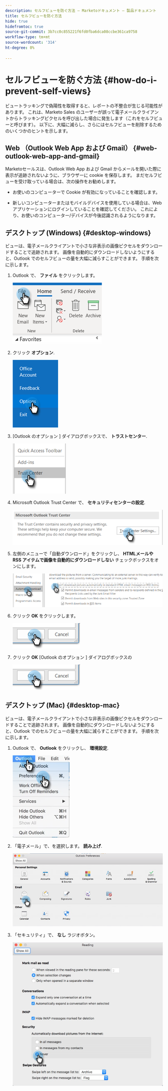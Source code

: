 ```yaml
---
description: セルフビューを防ぐ方法 — Marketoドキュメント — 製品ドキュメント
title: セルフビューを防ぐ方法
hide: true
hidefromtoc: true
source-git-commit: 3b7cc0c855221f6fd0fba6dca08ccbe361ca9758
workflow-type: tm+mt
source-wordcount: '314'
ht-degree: 0%

---
```


# セルフビューを防ぐ方法 {#how-do-i-prevent-self-views}

ビュートラッキングで偽陽性を取得すると、レポートの不整合が生じる可能性があります。 これは、Marketo Sales のユーザーが誤って電子メールクライアントからトラッキングピクセルを呼び出した場合に発生します（これをセルフビューと呼びます）。 以下に、大幅に減らし、さらにはセルフビューを削除するためのいくつかのヒントを示します。

## Web （Outlook Web App および Gmail） {#web-outlook-web-app-and-gmail}

Marketoセールスは、Outlook Web App および Gmail からメールを開いた際に表示が追跡されないように、ブラウザーに cookie を保存します。 まだセルフビューを受け取っている場合は、次の操作をお勧めします。

* お使いのコンピューターで Cookie が有効になっていることを確認します。

* 新しいコンピューターまたはモバイルデバイスを使用している場合は、Web アプリケーションにログインしていることを確認してください。 これにより、お使いのコンピューター/デバイスが今後認識されるようになります。

## デスクトップ (Windows) {#desktop-windows}

ビューは、電子メールクライアントで小さな非表示の画像ピクセルをダウンロードすることで追跡されます。 画像を自動的にダウンロードしないようにすると、Outlook でのセルフビューの量を大幅に減らすことができます。 手順を次に示します。

1. Outlook で、 **ファイル** をクリックします。

   ![](assets/how-do-i-prevent-self-views-1.png)

1. クリック **オプション**.

   ![](assets/how-do-i-prevent-self-views-2.png)

1. [Outlook のオプション ] ダイアログボックスで、 **トラストセンター**.

   ![](assets/how-do-i-prevent-self-views-3.png)

1. Microsoft Outlook Trust Center で、 **セキュリティセンターの設定**.

   ![](assets/how-do-i-prevent-self-views-4.png)

1. 左側のメニューで「自動ダウンロード」をクリックし、 **HTMLメールや RSS アイテムで画像を自動的にダウンロードしない** チェックボックスをオンにします。

   ![](assets/how-do-i-prevent-self-views-5.png)

1. クリック **OK** をクリックします。

   ![](assets/how-do-i-prevent-self-views-6.png)

1. クリック **OK** [Outlook のオプション ] ダイアログボックスの

   ![](assets/how-do-i-prevent-self-views-7.png)

## デスクトップ (Mac) {#desktop-mac}

ビューは、電子メールクライアントで小さな非表示の画像ピクセルをダウンロードすることで追跡されます。 画像を自動的にダウンロードしないようにすると、Outlook でのセルフビューの量を大幅に減らすことができます。 手順を次に示します。

1. Outlook で、 **Outlook** をクリックし、 **環境設定**.

   ![](assets/how-do-i-prevent-self-views-8.png)

1. 「電子メール」で、を選択します。 **読み上げ**.

   ![](assets/how-do-i-prevent-self-views-9.png)

1. 「セキュリティ」で、 **なし** ラジオボタン。

   ![](assets/how-do-i-prevent-self-views-10.png)
